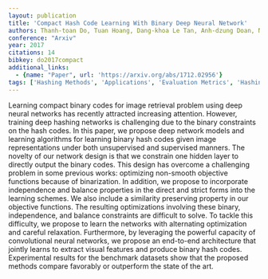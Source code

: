 ```yaml
---
layout: publication
title: 'Compact Hash Code Learning With Binary Deep Neural Network'
authors: Thanh-toan Do, Tuan Hoang, Dang-khoa Le Tan, Anh-dzung Doan, Ngai-man Cheung
conference: "Arxiv"
year: 2017
citations: 14
bibkey: do2017compact
additional_links:
  - {name: "Paper", url: 'https://arxiv.org/abs/1712.02956'}
tags: ['Hashing Methods', 'Applications', 'Evaluation Metrics', 'Hashing Fundamentals', 'ANN Search', 'Tools and Libraries', 'Benchmarks and Datasets', 'Deep Hashing']
---
```

Learning compact binary codes for image retrieval problem using deep neural
networks has recently attracted increasing attention. However, training deep
hashing networks is challenging due to the binary constraints on the hash
codes. In this paper, we propose deep network models and learning algorithms
for learning binary hash codes given image representations under both
unsupervised and supervised manners. The novelty of our network design is that
we constrain one hidden layer to directly output the binary codes. This design
has overcome a challenging problem in some previous works: optimizing
non-smooth objective functions because of binarization. In addition, we propose
to incorporate independence and balance properties in the direct and strict
forms into the learning schemes. We also include a similarity preserving
property in our objective functions. The resulting optimizations involving
these binary, independence, and balance constraints are difficult to solve. To
tackle this difficulty, we propose to learn the networks with alternating
optimization and careful relaxation. Furthermore, by leveraging the powerful
capacity of convolutional neural networks, we propose an end-to-end
architecture that jointly learns to extract visual features and produce binary
hash codes. Experimental results for the benchmark datasets show that the
proposed methods compare favorably or outperform the state of the art.
